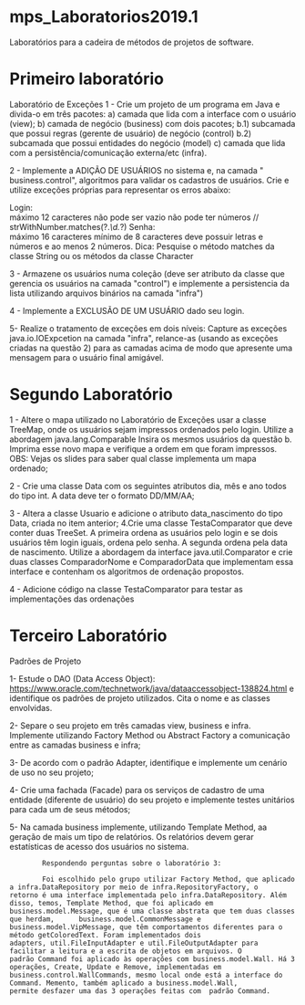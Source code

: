 # mps_Laboratorios2019.1

Laboratórios para a cadeira de métodos de projetos de software.

# Primeiro laboratório
Laboratório de Exceções   1 - Crie um projeto de um programa em Java e divida-o em três pacotes: 
    a) camada que lida com a interface com o usuário (view);
    b) camada de negócio (business) com dois pacotes;
        b.1) subcamada que possui regras (gerente de usuário) de negócio (control)
        b.2) subcamada que possui entidades do negócio (model)
    c) camada que lida com a persistência/comunicação externa/etc (infra).
        
2 - Implemente a ADIÇÃO DE USUÁRIOS no sistema e, na camada " business.control", algoritmos para validar os cadastros de usuários. Crie e utilize exceções próprias para representar os erros abaixo:   

Login:     
    máximo 12 caracteres
        não pode ser vazio
        não pode ter números //  strWithNumber.matches(?.*\\d.*?)
Senha:         
    máximo 16 caracteres
    mínimo de 8 caracteres
    deve possuir letras e números e ao menos 2 números.
Dica: Pesquise o método matches da classe String ou os métodos da classe Character

3 - Armazene os usuários numa coleção (deve ser atributo da classe que gerencia os usuários na camada "control") e implemente a persistencia da lista utilizando arquivos binários na camada "infra") 

4 - Implemente a EXCLUSÃO DE UM USUÁRIO dado seu login.

5- Realize o tratamento de exceções em dois níveis: Capture as exceções java.io.IOExpcetion na camada "infra", relance-as (usando as exceções criadas na questão 2) para as camadas acima de modo que apresente uma mensagem para o usuário final amigável.

# Segundo Laboratório
1 - Altere o mapa utilizado no Laboratório de Exceções usar a classe TreeMap, onde os usuários sejam impressos ordenados pelo login. Utilize a abordagem java.lang.Comparable Insira os mesmos usuários da questão b. Imprima esse novo mapa e verifique a ordem em que foram impressos. OBS: Vejas os slides para saber qual classe implementa um mapa ordenado;

2 - Crie uma classe Data com os seguintes atributos dia, mês e ano todos do tipo int. A data deve ter o formato DD/MM/AA;

3 - Altera a classe Usuario e adicione o atributo data_nascimento do tipo Data, criada no item anterior; 4.Crie uma classe TestaComparator que deve conter duas TreeSet. A primeira ordena as usuários pelo login e se dois usuários têm login iguais, ordena pelo senha. A segunda ordena pela data de nascimento. Utilize a abordagem da interface java.util.Comparator e crie duas classes ComparadorNome e ComparadorData que implementam essa interface e contenham os algoritmos de ordenação propostos.

4 - Adicione código na classe TestaComparator para testar as implementações das ordenações

# Terceiro Laboratório
Padrões de Projeto 

1- Estude o DAO (Data Access Object):
https://www.oracle.com/technetwork/java/dataaccessobject-138824.html e identifique os
padrões de projeto utilizados. Cita o nome e as classes envolvidas.

2- Separe o seu projeto em três camadas view, business e infra. Implemente utilizando Factory
Method ou Abstract Factory a comunicação entre as camadas business e infra;

3- De acordo com o padrão Adapter, identifique e implemente um cenário de uso no seu
projeto;

4- Crie uma fachada (Facade) para os serviços de cadastro de uma entidade (diferente de
usuário) do seu projeto e implemente testes unitários para cada um de seus métodos;

5- Na camada business implemente, utilizando Template Method, aa geração de mais um tipo
de relatórios. Os relatórios devem gerar estatísticas de acesso dos usuários no sistema.

            Respondendo perguntas sobre o laboratório 3: 
            
            Foi escolhido pelo grupo utilizar Factory Method, que aplicado a infra.DataRepository por meio de infra.RepositoryFactory, o             retorno é uma interface implementada pelo infra.DataRepository. Além disso, temos, Template Method, que foi aplicado em                 business.model.Message, que é uma classe abstrata que tem duas classes que herdam,      business.model.CommonMessage e                   business.model.VipMessage, que têm comportamentos diferentes para o método getColoredText. Foram implementados dois                     adapters, util.FileInputAdapter e util.FileOutputAdapter para facilitar a leitura e a escrita de objetos em arquivos. O                 padrão Command foi aplicado às operações com business.model.Wall. Há 3 operações, Create, Update e Remove, implementadas em             business.control.WallCommands, mesmo local onde está a interface do Command. Memento, também aplicado a business.model.Wall,             permite desfazer uma das 3 operações feitas com  padrão Command.
            
            
